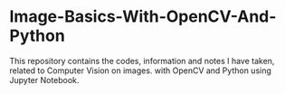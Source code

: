 # Image-Basics-With-OpenCV-And-Python
This repository contains the codes, information and notes I have taken, related to Computer Vision on images. with OpenCV and Python using Jupyter Notebook. 
